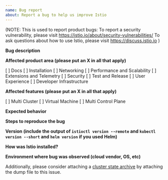 ```yaml
---
name: Bug report
about: Report a bug to help us improve Istio
---
```

(NOTE: This is used to report product bugs:
  To report a security vulnerability, please visit <https://istio.io/about/security-vulnerabilities/>
  To ask questions about how to use Istio, please visit <https://discuss.istio.io>
)

**Bug description**

**Affected product area (please put an X in all that apply)**

[ ] Docs
[ ] Installation
[ ] Networking
[ ] Performance and Scalability
[ ] Extensions and Telemetry
[ ] Security
[ ] Test and Release
[ ] User Experience
[ ] Developer Infrastructure

**Affected features (please put an X in all that apply)**

[ ] Multi Cluster
[ ] Virtual Machine
[ ] Multi Control Plane

**Expected behavior**

**Steps to reproduce the bug**

**Version (include the output of `istioctl version --remote` and `kubectl version --short` and `helm version` if you used Helm)**

**How was Istio installed?**

**Environment where bug was observed (cloud vendor, OS, etc)**

Additionally, please consider attaching a [cluster state archive](http://istio.io/help/bugs/#generating-a-cluster-state-archive) by attaching
the dump file to this issue.

